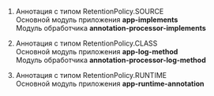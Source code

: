 1) Аннотация с типом RetentionPolicy.SOURCE \
Основной модуль приложения **app-implements** \
Модуль обработчика **annotation-processor-implements**

2) Аннотация с типом RetentionPolicy.CLASS \
Основной модуль приложения **app-log-method** \
Модуль обработчика **annotation-processor-log-method**

3)  Аннотация с типом RetentionPolicy.RUNTIME \
Основной модуль приложения **app-runtime-annotation**